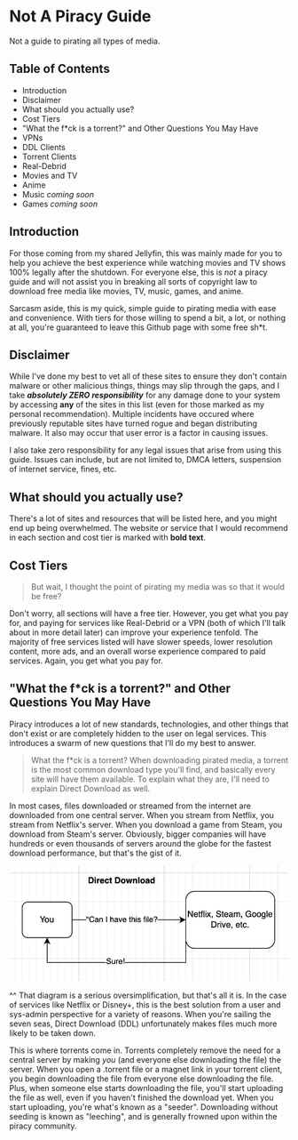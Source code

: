 # Not A Piracy Guide
Not a guide to pirating all types of media.

## Table of Contents
* Introduction
* Disclaimer
* What should you actually use?
* Cost Tiers
* "What the f\*ck is a torrent?" and Other Questions You May Have
* VPNs
* DDL Clients
* Torrent Clients
* Real-Debrid
* Movies and TV
* Anime
* Music _coming soon_
* Games _coming soon_

## Introduction
For those coming from my shared Jellyfin, this was mainly made for you to help you achieve the best experience while watching movies and TV shows 100% legally after the shutdown. For everyone else, this is _not_ a piracy guide and will not assist you in breaking all sorts of copyright law to download free media like movies, TV, music, games, and anime. 

Sarcasm aside, this is my quick, simple guide to pirating media with ease and convenience. With tiers for those willing to spend a bit, a lot, or nothing at all, you're guaranteed to leave this Github page with some free sh\*t.

## Disclaimer
While I've done my best to vet all of these sites to ensure they don't contain malware or other malicious things, things may slip through the gaps, and I take ***absolutely ZERO responsibility*** for any damage done to your system by accessing **any** of the sites in this list (even for those marked as my personal recommendation). Multiple incidents have occured where previously reputable sites have turned rogue and began distributing malware. It also may occur that user error is a factor in causing issues.

I also take zero responsibility for any legal issues that arise from using this guide. Issues can include, but are not limited to, DMCA letters, suspension of internet service, fines, etc.

## What should you actually use?
There's a lot of sites and resources that will be listed here, and you might end up being overwhelmed. The website or service that I would recommend in each section and cost tier is marked with **bold text**.

## Cost Tiers
> But wait, I thought the point of pirating my media was so that it would be free?

Don't worry, all sections will have a free tier. However, you get what you pay for, and paying for services like Real-Debrid or a VPN (both of which I'll talk about in more detail later) can improve your experience tenfold. The majority of free services listed will have slower speeds, lower resolution content, more ads, and an overall worse experience compared to paid services. Again, you get what you pay for.

## "What the f\*ck is a torrent?" and Other Questions You May Have
Piracy introduces a lot of new standards, technologies, and other things that don't exist or are completely hidden to the user on legal services. This introduces a swarm of new questions that I'll do my best to answer.

> What the f\*ck is a torrent?
When downloading pirated media, a torrent is the most common download type you'll find, and basically every site will have them available. To explain what they are, I'll need to explain Direct Download as well.

In most cases, files downloaded or streamed from the internet are downloaded from one central server. When you stream from Netflix, you stream from Netflix's server. When you download a game from Steam, you download from Steam's server. Obviously, bigger companies will have hundreds or even thousands of servers around the globe for the fastest download performance, but that's the gist of it.

![Diagram showing DDL process](SCR-20221119-txf.png)

^^ That diagram is a serious oversimplification, but that's all it is. In the case of services like Netflix or Disney+, this is the best solution from a user and sys-admin perspective for a variety of reasons. When you're sailing the seven seas, Direct Download (DDL) unfortunately makes files much more likely to be taken down.

This is where torrents come in. Torrents completely remove the need for a central server by making _you_ (and everyone else downloading the file) the server. When you open a .torrent file or a magnet link in your torrent client, you begin downloading the file from everyone else downloading the file. Plus, when someone else starts downloading the file, you'll start uploading the file as well, even if you haven't finished the download yet. When you start uploading, you're what's known as a "seeder". Downloading without seeding is known as "leeching", and is generally frowned upon within the piracy community.
